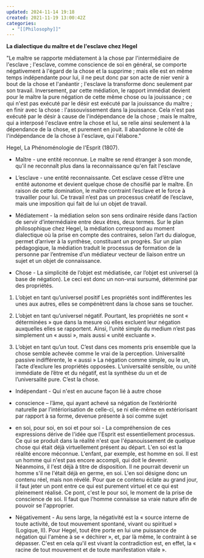 ```yaml
---
updated: 2024-11-14 19:18
created: 2021-11-19 13:00:42Z
categories:
  - "[[Philosophy]]"
---
```

**La dialectique du maître et de l'esclave chez Hegel**

"Le maître se rapporte médiatement à la chose par l'intermédiaire de l'esclave ; l'esclave, comme conscience de soi en général, se comporte négativement à l'égard de la chose et la supprime ; mais elle est en même temps indépendante pour lui, il ne peut donc par son acte de nier venir à bout de la chose et l'anéantir ; l'esclave la transforme donc seulement par son travail. Inversement, par cette médiation, le rapport immédiat devient pour le maître la pure négation de cette même chose ou la jouissance ; ce qui n'est pas exécuté par le désir est exécuté par la jouissance du maître ; en finir avec la chose : l'assouvissement dans la jouissance. Cela n'est pas exécuté par le désir à cause de l'indépendance de la chose ; mais le maître, qui a interposé l'esclave entre la chose et lui, se relie ainsi seulement à la dépendance de la chose, et purement en jouit. Il abandonne le côté de l'indépendance de la chose à l'esclave, qui l'élabore."

Hegel, La Phénoménologie de l'Esprit (1807).

  
  

- Maître - une entité reconnue. Le maître se rend étranger à son monde, qu'il ne reconnaît plus dans la reconnaissance qu'en fait l'esclave
    
- L’esclave - une entité reconnaissante. Cet esclave cesse d’être une entité autonome et devient quelque chose de chosifié par le maître. En raison de cette domination, le maître contraint l’esclave et le force à travailler pour lui. Ce travail n’est pas un processus créatif de l’esclave, mais une imposition qui fait de lui un objet de travail.
    
- Médiatement - la médiation selon son sens ordinaire réside dans l’action de servir d’intermédiaire entre deux êtres, deux termes. Sur le plan philosophique chez Hegel, la médiation correspond au moment dialectique où la prise en compte des contraires, selon l’art du dialogue, permet d’arriver à la synthèse, constituant un progrès. Sur un plan pédagogique, la médiation traduit le processus de formation de la personne par l’entremise d’un médiateur vecteur de liaison entre un sujet et un objet de connaissance.
    
- Chose - La simplicité de l’objet est médiatisée, car l’objet est universel (à base de négation). Le ceci est donc un non-vrai sursumé, déterminé par des propriétés.
    

1. L’objet en tant qu’universel positif Les propriétés sont indifférentes les unes aux autres, elles se compénètrent dans la chose sans se toucher.
    
2. L’objet en tant qu’universel négatif. Pourtant, les propriétés ne sont « déterminées » que dans la mesure où elles excluent leur négation auxquelles elles se rapportent. Ainsi, l’unité simple du medium n’est pas simplement un « aussi », mais aussi « unité excluante ».
    
3. L’objet en tant qu’un tout. C’est dans ces moments pris ensemble que la chose semble achevée comme le vrai de la perception. Universalité passive indifférente, le « aussi » La négation comme simple, ou le un, l’acte d’exclure les propriétés opposées. L’universalité sensible, ou unité immédiate de l’être et du négatif, est la synthèse du un et de l’universalité pure. C’est la chose.
    

- Indépendant - Qui n'est en aucune façon lié à autre chose
    
- conscience – l’âme, qui ayant achevé sa négation de l’extériorité naturelle par l’intériorisation de celle-ci, se ni elle-même en extériorisant par rapport à sa forme, devenue présente à soi comme sujet
    
- en soi, pour soi, en soi et pour soi - La compréhension de ces expressions dérive de l'idée que l'Esprit est essentiellement processus. Ce qui se produit dans la réalité n'est que l'épanouissement de quelque chose qui était déjà virtuellement présent au départ. L'en soi est la réalité encore méconnue. L'enfant, par exemple, est homme en soi. II est un homme qui n'est pas encore accompli, qui doit le devenir. Néanmoins, il l'est déjà à titre de disposition. Il ne pourrait devenir un homme s'il ne l'était déjà en germe, en soi. L'en soi désigne donc un contenu réel, mais non révélé. Pour que ce contenu éclate au grand jour, il faut jeter un pont entre ce qui est purement virtuel et ce qui est pleinement réalisé. Ce pont, c'est le pour soi, le moment de la prise de conscience de soi. Il faut que l'homme connaisse sa vraie nature afin de pouvoir se l'approprier.
    
- Négativement - Au sens large, la négativité est la « source interne de toute activité, de tout mouvement spontané, vivant ou spirituel » (Logique, II). Pour Hegel, tout être porte en lui une puissance de négation qui l'amène à se « déchirer », et, par là même, le contraint à se dépasser. C'est en cela qu'il est vivant la contradiction est, en effet, la « racine de tout mouvement et de toute manifestation vitale ».